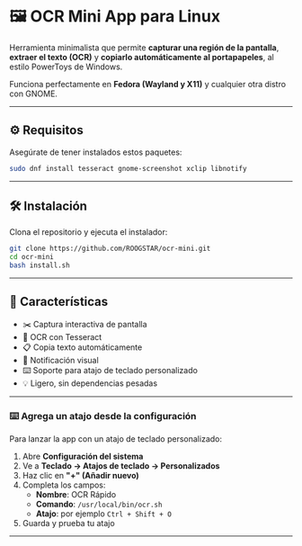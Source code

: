 # 🖼️ OCR Mini App para Linux

Herramienta minimalista que permite **capturar una región de la pantalla**, **extraer el texto (OCR)** y **copiarlo automáticamente al portapapeles**, al estilo PowerToys de Windows.

Funciona perfectamente en **Fedora (Wayland y X11)** y cualquier otra distro con GNOME.

---

## ⚙️ Requisitos

Asegúrate de tener instalados estos paquetes:

```bash
sudo dnf install tesseract gnome-screenshot xclip libnotify

```
---
## 🛠️ Instalación

Clona el repositorio y ejecuta el instalador:

```bash
git clone https://github.com/ROOGSTAR/ocr-mini.git
cd ocr-mini
bash install.sh
```
---

## 🚀 Características

- ✂️ Captura interactiva de pantalla
- 🧠 OCR con Tesseract
- 📋 Copia texto automáticamente
- 🔔 Notificación visual
- ⌨️ Soporte para atajo de teclado personalizado
- 💡 Ligero, sin dependencias pesadas

---

### ⌨️ Agrega un atajo desde la configuración

Para lanzar la app con un atajo de teclado personalizado:

1. Abre **Configuración del sistema**
2. Ve a **Teclado → Atajos de teclado → Personalizados**
3. Haz clic en **"+" (Añadir nuevo)**
4. Completa los campos:
   - **Nombre**: OCR Rápido
   - **Comando**: `/usr/local/bin/ocr.sh`
   - **Atajo**: por ejemplo `Ctrl + Shift + O`
5. Guarda y prueba tu atajo

---

